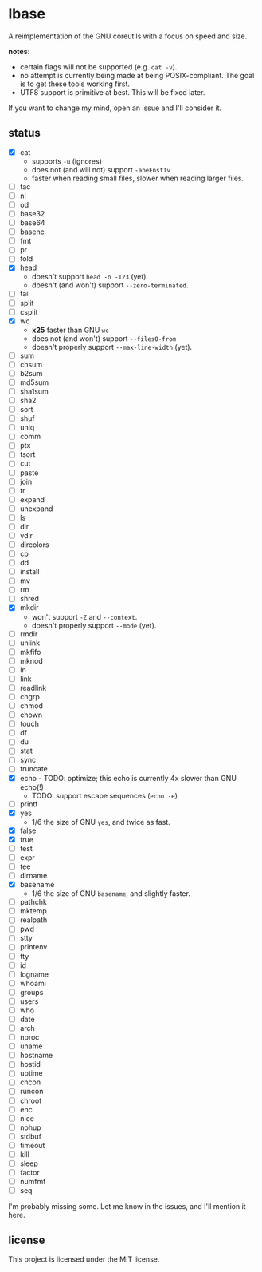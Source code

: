# lbase

A reimplementation of the GNU coreutils with a focus on speed and size.

**notes**:
- certain flags will not be supported (e.g. `cat -v`).
- no attempt is currently being made at being POSIX-compliant. The goal is
to get these tools working first.
- UTF8 support is primitive at best. This will be fixed later.

If you want to change my mind, open an issue and I'll consider it.

## status

- [x] cat
	- supports `-u` (ignores)
	- does not (and will not) support `-abeEnstTv`
	- faster when reading small files, slower when reading larger files.
- [ ] tac
- [ ] nl
- [ ] od
- [ ] base32
- [ ] base64
- [ ] basenc
- [ ] fmt
- [ ] pr
- [ ] fold
- [x] head
	- doesn't support `head -n -123` (yet).
	- doesn't (and won't) support `--zero-terminated`.
- [ ] tail
- [ ] split
- [ ] csplit
- [x] wc
	- **x25** faster than GNU `wc`
	- does not (and won't) support `--files0-from`
	- doesn't properly support `--max-line-width` (yet).
- [ ] sum
- [ ] chsum
- [ ] b2sum
- [ ] md5sum
- [ ] sha1sum
- [ ] sha2
- [ ] sort
- [ ] shuf
- [ ] uniq
- [ ] comm
- [ ] ptx
- [ ] tsort
- [ ] cut
- [ ] paste
- [ ] join
- [ ] tr
- [ ] expand
- [ ] unexpand
- [ ] ls
- [ ] dir
- [ ] vdir
- [ ] dircolors
- [ ] cp
- [ ] dd
- [ ] install
- [ ] mv
- [ ] rm
- [ ] shred
- [x] mkdir
	- won't support `-Z` and `--context`.
	- doesn't properly support `--mode` (yet).
- [ ] rmdir
- [ ] unlink
- [ ] mkfifo
- [ ] mknod
- [ ] ln
- [ ] link
- [ ] readlink
- [ ] chgrp
- [ ] chmod
- [ ] chown
- [ ] touch
- [ ] df
- [ ] du
- [ ] stat
- [ ] sync
- [ ] truncate
- [x] echo
        - TODO: optimize; this echo is currently 4x slower than GNU echo(!)
	- TODO: support escape sequences (`echo -e`)
- [ ] printf
- [x] yes
	- 1/6 the size of GNU `yes`, and twice as fast.
- [x] false
- [x] true
- [ ] test
- [ ] expr
- [ ] tee
- [ ] dirname
- [x] basename
	- 1/6 the size of GNU `basename`, and slightly faster.
- [ ] pathchk
- [ ] mktemp
- [ ] realpath
- [ ] pwd
- [ ] stty
- [ ] printenv
- [ ] tty
- [ ] id
- [ ] logname
- [ ] whoami
- [ ] groups
- [ ] users
- [ ] who
- [ ] date
- [ ] arch
- [ ] nproc
- [ ] uname
- [ ] hostname
- [ ] hostid
- [ ] uptime
- [ ] chcon
- [ ] runcon
- [ ] chroot
- [ ] enc
- [ ] nice
- [ ] nohup
- [ ] stdbuf
- [ ] timeout
- [ ] kill
- [ ] sleep
- [ ] factor
- [ ] numfmt
- [ ] seq

I'm probably missing some. Let me know in the issues, and I'll mention it here.

## license
This project is licensed under the MIT license.
